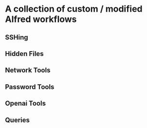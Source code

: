# A collection of custom / modified Alfred workflows


## SSHing 

## Hidden Files

## Network Tools

## Password Tools

## Openai Tools

## Queries

